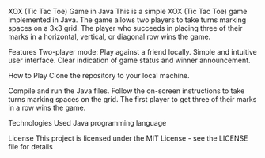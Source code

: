
XOX (Tic Tac Toe) Game in Java
This is a simple XOX (Tic Tac Toe) game implemented in Java. The game allows two players to take turns marking spaces on a 3x3 grid. The player who succeeds in placing three of their marks in a horizontal, vertical, or diagonal row wins the game.

Features
Two-player mode: Play against a friend locally.
Simple and intuitive user interface.
Clear indication of game status and winner announcement.

How to Play
Clone the repository to your local machine.

Compile and run the Java files.
Follow the on-screen instructions to take turns marking spaces on the grid.
The first player to get three of their marks in a row wins the game.

Technologies Used
Java programming language


License
This project is licensed under the MIT License - see the LICENSE file for details
